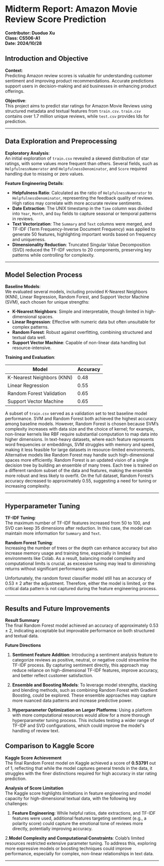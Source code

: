 # Midterm Report: Amazon Movie Review Score Prediction

**Contributor: Duoduo Xu**  
**Class: CS506-A1**  
**Date: 2024/10/28**

## Introduction and Objective

**Context**:  
Predicting Amazon review scores is valuable for understanding customer sentiment and improving product recommendations. Accurate predictions support users in decision-making and aid businesses in enhancing product offerings.

**Objective**:  
This project aims to predict star ratings for Amazon Movie Reviews using structured metadata and textual features from `train.csv`. `train.csv` contains over 1.7 million unique reviews, while `test.csv` provides Ids for prediction.

---

## Data Exploration and Preprocessing

**Exploratory Analysis**:  
An initial exploration of `train.csv` revealed a skewed distribution of star ratings, with some values more frequent than others. Several fields, such as `HelpfulnessNumerator` and `HelpfulnessDenominator`, and `Score` required handling due to missing or zero values.

**Feature Engineering Details**:
- **Helpfulness Ratio**: Calculated as the ratio of `HelpfulnessNumerator` to `HelpfulnessDenominator`, representing the feedback quality of reviews. High ratios may correlate with more accurate review sentiments.
- **Date Extraction**: The UNIX timestamp in the `Time` column was divided into `Year`, `Month`, and `Day` fields to capture seasonal or temporal patterns in reviews.
- **Text Vectorization**: The `Summary` and `Text` columns were merged, and TF-IDF (Term Frequency-Inverse Document Frequency) was applied to generate 50 features, highlighting important words based on frequency and uniqueness.
- **Dimensionality Reduction**: Truncated Singular Value Decomposition (SVD) reduced the TF-IDF vectors to 20 components, preserving key patterns while controlling for complexity.

---

## Model Selection Process

**Baseline Models**:  
We evaluated several models, including provided K-Nearest Neighbors (KNN), Linear Regression, Random Forest, and Support Vector Machine (SVM), each chosen for unique strengths:
   - **K-Nearest Neighbors**: Simple and interpretable, though limited in high-dimensional spaces.
   - **Linear Regression**: Effective with numeric data but often unsuitable for complex patterns.
   - **Random Forest**: Robust against overfitting, combining structured and textual data well.
   - **Support Vector Machine**: Capable of non-linear data handling but resource-intensive.

**Training and Evaluation**:  

| Model                     | Accuracy |
|---------------------------|----------|
| K-Nearest Neighbors (KNN) | 0.48     |
| Linear Regression         | 0.55     |
| Random Forest Validation  | 0.65     |
| Support Vector Machine    | 0.65     |

A subset of `train.csv` served as a validation set to test baseline model performance. SVM and Random Forest both achieved the highest accuracy among baseline models. However, Random Forest is chosen because SVM’s complexity increases with data size and the choice of kernel; for example, non-linear kernels like RBF require substantial computation to map data into higher dimensions. In text-heavy datasets, where each feature represents word frequencies or embeddings, SVM struggles with memory and speed, making it less feasible for large datasets in resource-limited environments. Alternative models like Random Forest may handle such high-dimensional spaces more efficiently. Random Forest is an updated vision of a single decision tree by building an ensemble of many trees. Each tree is trained on a different random subset of the data and features, making the ensemble more robust and less likely to overfit. On the full dataset, Random Forest’s accuracy decreased to approximately 0.55, suggesting a need for tuning or increasing complexity.

---

## Hyperparameter Tuning

**TF-IDF Tuning**:  
The maximum number of TF-IDF features increased from 50 to 100, and SVD can keep 35 dimensions after reduction. In this case, the model can maintain more information for `Summary` and `Text`.

**Random Forest Tuning**:  
Increasing the number of trees or the depth can enhance accuracy but also increase memory usage and training time, especially in limited environments like Colab. As a result, balancing model complexity and computational limits is crucial, as excessive tuning may lead to diminishing returns without significant performance gains.

Unfortunately, the random forest classifier model still has an accuracy of 0.53 ± 2 after the adjustment. Therefore, either the model is limited, or the critical data pattern is not captured during the feature engineering process.

---

## Results and Future Improvements

**Result Summary**  
The final Random Forest model achieved an accuracy of approximately 0.53 ± 2, indicating acceptable but improvable performance on both structured and textual data.

**Future Directions**  
1. **Sentiment Feature Addition**: Introducing a sentiment analysis feature to categorize reviews as positive, neutral, or negative could streamline the TF-IDF process. By capturing sentiment directly, this approach may reduce reliance on high-dimensional TF-IDF features, improve accuracy, and better reflect customer satisfaction.

2. **Ensemble and Boosting Models**: To leverage model strengths, stacking and blending methods, such as combining Random Forest with Gradient Boosting, could be explored. These ensemble approaches may capture more nuanced data patterns and increase predictive power.

3. **Hyperparameter Optimization on Larger Platforms**: Using a platform with more computational resources would allow for a more thorough hyperparameter tuning process. This includes testing a wider range of TF-IDF and SVD configurations, which could improve the model's handling of review text.


## Comparison to Kaggle Score

**Kaggle Score Achievement**  
The final Random Forest model on Kaggle achieved a score of **0.53791** out of 1, reflecting that while the model captures general trends in the data, it struggles with the finer distinctions required for high accuracy in star rating prediction.

**Analysis of Score Limitation**  
The Kaggle score highlights limitations in feature engineering and model capacity for high-dimensional textual data, with the following key challenges:

1. **Feature Engineering**: While helpful ratios, date extractions, and TF-IDF features were used, additional features targeting sentiment (e.g., a polarity score) could capture the emotional tone of reviews more directly, potentially improving accuracy.

2.**Model Complexity and Computational Constraints**: Colab’s limited resources restricted extensive parameter tuning. To address this, exploring more expressive models or boosting techniques could improve performance, especially for complex, non-linear relationships in text data.

---
